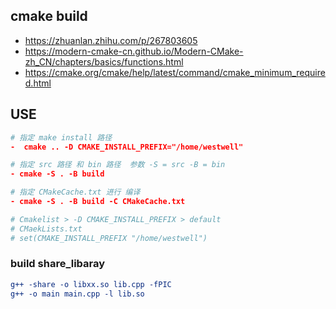 ## cmake build 
- https://zhuanlan.zhihu.com/p/267803605
- https://modern-cmake-cn.github.io/Modern-CMake-zh_CN/chapters/basics/functions.html
- https://cmake.org/cmake/help/latest/command/cmake_minimum_required.html

## USE 
```cmake
# 指定 make install 路径
-  cmake .. -D CMAKE_INSTALL_PREFIX="/home/westwell" 

# 指定 src 路径 和 bin 路径  参数 -S = src -B = bin 
- cmake -S . -B build 

# 指定 CMakeCache.txt 进行 编译
- cmake -S . -B build -C CMakeCache.txt

# Cmakelist > -D CMAKE_INSTALL_PREFIX > default 
# CMaekLists.txt  
# set(CMAKE_INSTALL_PREFIX "/home/westwell")
```

### build share_libaray 
```cmake
g++ -share -o libxx.so lib.cpp -fPIC 
g++ -o main main.cpp -l lib.so 
```